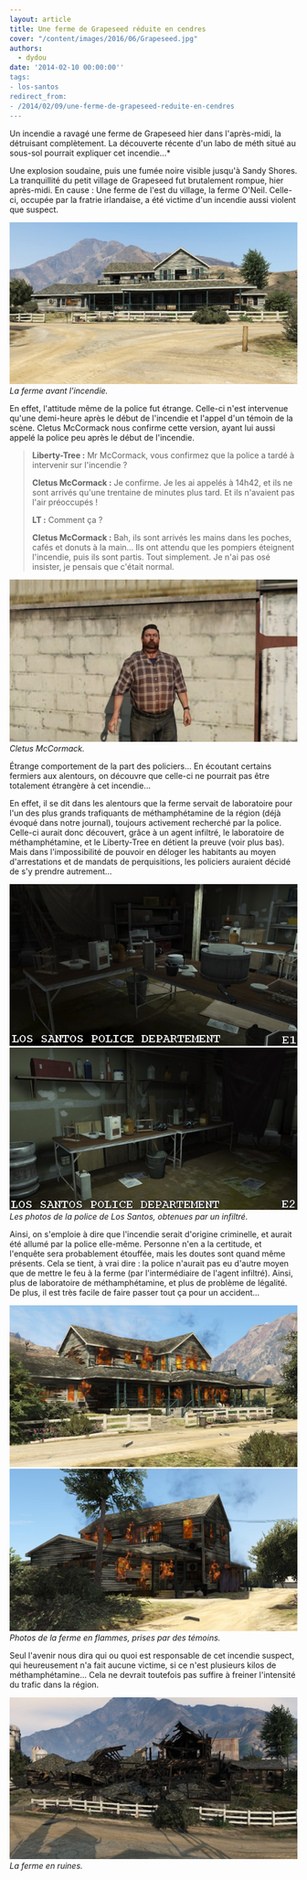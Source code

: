 ```yaml
---
layout: article
title: Une ferme de Grapeseed réduite en cendres
cover: "/content/images/2016/06/Grapeseed.jpg"
authors:
  - dydou
date: '2014-02-10 00:00:00''
tags:
- los-santos
redirect_from:
- /2014/02/09/une-ferme-de-grapeseed-reduite-en-cendres
---
```


Un incendie a ravagé une ferme de Grapeseed hier dans l'après-midi, la détruisant complètement. La découverte récente d'un labo de méth situé au sous-sol pourrait expliquer cet incendie...\*

Une explosion soudaine, puis une fumée noire visible jusqu'à Sandy Shores. La tranquillité du petit village de Grapeseed fut brutalement rompue, hier après-midi. En cause : Une ferme de l'est du village, la ferme O'Neil. Celle-ci, occupée par la fratrie irlandaise, a été victime d'un incendie aussi violent que suspect.

![La ferme avant l'incendie.](/content/images/2016/06/Grapeseed2.jpg)
_La ferme avant l'incendie._

En effet, l'attitude même de la police fut étrange. Celle-ci n'est intervenue qu'une demi-heure après le début de l'incendie et l'appel d'un témoin de la scène. Cletus McCormack nous confirme cette version, ayant lui aussi appelé la police peu après le début de l'incendie.

> **Liberty-Tree :** Mr McCormack, vous confirmez que la police a tardé à intervenir sur l'incendie ?
> 
> **Cletus McCormack :** Je confirme. Je les ai appelés à 14h42, et ils ne sont arrivés qu'une trentaine de minutes plus tard. Et ils n'avaient pas l'air préoccupés !
> 
> **LT :** Comment ça ?
> 
> **Cletus McCormack :** Bah, ils sont arrivés les mains dans les poches, cafés et donuts à la main... Ils ont attendu que les pompiers éteignent l'incendie, puis ils sont partis. Tout simplement. Je n'ai pas osé insister, je pensais que c'était normal.

![Cletus McCormack.](/content/images/2016/06/Grapeseed5.jpg)
_Cletus McCormack._

Étrange comportement de la part des policiers... En écoutant certains fermiers aux alentours, on découvre que celle-ci ne pourrait pas être totalement étrangère à cet incendie...

En effet, il se dit dans les alentours que la ferme servait de laboratoire pour l'un des plus grands trafiquants de méthamphétamine de la région (déjà évoqué dans notre journal), toujours activement recherché par la police. Celle-ci aurait donc découvert, grâce à un agent infiltré, le laboratoire de méthamphétamine, et le Liberty-Tree en détient la preuve (voir plus bas). Mais dans l'impossibilité de pouvoir en déloger les habitants au moyen d'arrestations et de mandats de perquisitions, les policiers auraient décidé de s'y prendre autrement...

![](/content/images/2016/06/Grapeseed3.jpg)
![Les photos de la police de Los Santos, obtenues par un infiltré.](/content/images/2016/06/Grapeseed4.jpg)
_Les photos de la police de Los Santos, obtenues par un infiltré._

Ainsi, on s'emploie à dire que l'incendie serait d'origine criminelle, et aurait été allumé par la police elle-même. Personne n'en a la certitude, et l'enquête sera probablement étouffée, mais les doutes sont quand même présents. Cela se tient, à vrai dire : la police n'aurait pas eu d'autre moyen que de mettre le feu à la ferme (par l'intermédiaire de l'agent infiltré). Ainsi, plus de laboratoire de méthamphétamine, et plus de problème de légalité. De plus, il est très facile de faire passer tout ça pour un accident...

![](/content/images/2016/06/Grapeseed6.jpg)
![Photos de la ferme en flammes, prises par des témoins.](/content/images/2016/06/Grapeseed7.jpg)
_Photos de la ferme en flammes, prises par des témoins._

Seul l'avenir nous dira qui ou quoi est responsable de cet incendie suspect, qui heureusement n'a fait aucune victime, si ce n'est plusieurs kilos de méthamphétamine... Cela ne devrait toutefois pas suffire à freiner l'intensité du trafic dans la région.

![La ferme en ruines.](/content/images/2016/06/Grapeseed_0.jpg)
_La ferme en ruines._